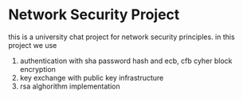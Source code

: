 # Network Security Project

this is a university chat project for network security principles.
in this project we use
1.  authentication with sha password hash and ecb, cfb cyher block  encryption
2.  key exchange with public key infrastructure 
3.  rsa alghorithm implementation
